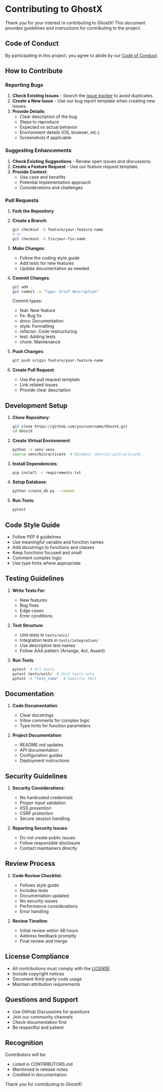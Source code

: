 # Contributing to GhostX

Thank you for your interest in contributing to GhostX! This document provides guidelines and instructions for contributing to the project.

## Code of Conduct

By participating in this project, you agree to abide by our [Code of Conduct](CODE_OF_CONDUCT.md).

## How to Contribute

### Reporting Bugs

1. **Check Existing Issues** - Search the [issue tracker](https://github.com/xtial/GhostX/issues) to avoid duplicates.
2. **Create a New Issue** - Use our bug report template when creating new issues.
3. **Provide Details**:
   - Clear description of the bug
   - Steps to reproduce
   - Expected vs actual behavior
   - Environment details (OS, browser, etc.)
   - Screenshots if applicable

### Suggesting Enhancements

1. **Check Existing Suggestions** - Review open issues and discussions.
2. **Create a Feature Request** - Use our feature request template.
3. **Provide Context**:
   - Use case and benefits
   - Potential implementation approach
   - Considerations and challenges

### Pull Requests

1. **Fork the Repository**
2. **Create a Branch**:
   ```bash
   git checkout -b feature/your-feature-name
   # or
   git checkout -b fix/your-fix-name
   ```

3. **Make Changes**:
   - Follow the coding style guide
   - Add tests for new features
   - Update documentation as needed

4. **Commit Changes**:
   ```bash
   git add .
   git commit -m "type: brief description"
   ```
   Commit types:
   - feat: New feature
   - fix: Bug fix
   - docs: Documentation
   - style: Formatting
   - refactor: Code restructuring
   - test: Adding tests
   - chore: Maintenance

5. **Push Changes**:
   ```bash
   git push origin feature/your-feature-name
   ```

6. **Create Pull Request**:
   - Use the pull request template
   - Link related issues
   - Provide clear description

## Development Setup

1. **Clone Repository**:
   ```bash
   git clone https://github.com/yourusername/GhostX.git
   cd GhostX
   ```

2. **Create Virtual Environment**:
   ```bash
   python -m venv venv
   source venv/bin/activate  # Windows: venv\Scripts\activate
   ```

3. **Install Dependencies**:
   ```bash
   pip install -r requirements.txt
   ```

4. **Setup Database**:
   ```bash
   python create_db.py --remake
   ```

5. **Run Tests**:
   ```bash
   pytest
   ```

## Code Style Guide

- Follow PEP 8 guidelines
- Use meaningful variable and function names
- Add docstrings to functions and classes
- Keep functions focused and small
- Comment complex logic
- Use type hints where appropriate

## Testing Guidelines

1. **Write Tests For**:
   - New features
   - Bug fixes
   - Edge cases
   - Error conditions

2. **Test Structure**:
   - Unit tests in `tests/unit/`
   - Integration tests in `tests/integration/`
   - Use descriptive test names
   - Follow AAA pattern (Arrange, Act, Assert)

3. **Run Tests**:
   ```bash
   pytest  # All tests
   pytest tests/unit/  # Unit tests only
   pytest -k "test_name"  # Specific test
   ```

## Documentation

1. **Code Documentation**:
   - Clear docstrings
   - Inline comments for complex logic
   - Type hints for function parameters

2. **Project Documentation**:
   - README.md updates
   - API documentation
   - Configuration guides
   - Deployment instructions

## Security Guidelines

1. **Security Considerations**:
   - No hardcoded credentials
   - Proper input validation
   - XSS prevention
   - CSRF protection
   - Secure session handling

2. **Reporting Security Issues**:
   - Do not create public issues
   - Follow responsible disclosure
   - Contact maintainers directly

## Review Process

1. **Code Review Checklist**:
   - Follows style guide
   - Includes tests
   - Documentation updated
   - No security issues
   - Performance considerations
   - Error handling

2. **Review Timeline**:
   - Initial review within 48 hours
   - Address feedback promptly
   - Final review and merge

## License Compliance

- All contributions must comply with the [LICENSE](LICENSE)
- Include copyright notices
- Document third-party code usage
- Maintain attribution requirements

## Questions and Support

- Use GitHub Discussions for questions
- Join our community channels
- Check documentation first
- Be respectful and patient

## Recognition

Contributors will be:
- Listed in CONTRIBUTORS.md
- Mentioned in release notes
- Credited in documentation

Thank you for contributing to GhostX! 